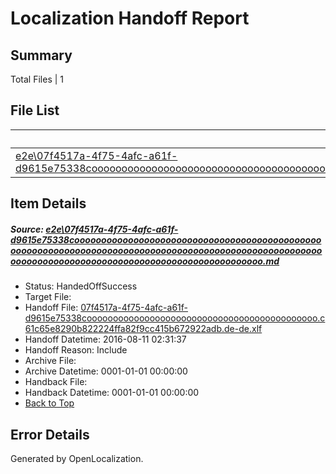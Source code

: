 # <a name='report-top'></a> Localization Handoff Report

## Summary
 Total Files | 1

## File List
 Source File | Status | Details 
 ----------- | ------ | ------- 
 [e2e\07f4517a-4f75-4afc-a61f-d9615e75338cooooooooooooooooooooooooooooooooooooooooooooooooooooooooooooooooooooooooooooooooooooooooooooooooooooooooooooooooooooooooooooooooooooooooooooooooooooooo.md](https://github.com/OpenLocalizationTestOrg/oltest/blob/bab6088d4c3a903898c790f86fbcf836efc35ddc/e2e/07f4517a-4f75-4afc-a61f-d9615e75338cooooooooooooooooooooooooooooooooooooooooooooooooooooooooooooooooooooooooooooooooooooooooooooooooooooooooooooooooooooooooooooooooooooooooooooooooooooooo.md) | HandedOffSuccess | [Details](#66467387c152e014c755af6e66da45dfeb50f1e01)

## Item Details
##### <a name='66467387c152e014c755af6e66da45dfeb50f1e01'></a> Source: [e2e\07f4517a-4f75-4afc-a61f-d9615e75338cooooooooooooooooooooooooooooooooooooooooooooooooooooooooooooooooooooooooooooooooooooooooooooooooooooooooooooooooooooooooooooooooooooooooooooooooooooooo.md](https://github.com/OpenLocalizationTestOrg/oltest/blob/bab6088d4c3a903898c790f86fbcf836efc35ddc/e2e/07f4517a-4f75-4afc-a61f-d9615e75338cooooooooooooooooooooooooooooooooooooooooooooooooooooooooooooooooooooooooooooooooooooooooooooooooooooooooooooooooooooooooooooooooooooooooooooooooooooooo.md)
* Status: HandedOffSuccess
* Target File: 
* Handoff File: [07f4517a-4f75-4afc-a61f-d9615e75338coooooooooooooooooooooooooooooooooooooooooooo.c61c65e8290b822224ffa82f9cc415b672922adb.de-de.xlf](https://github.com/OpenLocalizationTestOrg/olhandoff-e2e/blob/97fafc69f25e4c36a879534fda2350256cde5a60/ol-handoff/OpenLocalizationTestOrg/ol-test-dede/ci/ht/07f4517a-4f75-4afc-a61f-d9615e75338coooooooooooooooooooooooooooooooooooooooooooo.c61c65e8290b822224ffa82f9cc415b672922adb.de-de.xlf)
* Handoff Datetime: 2016-08-11 02:31:37
* Handoff Reason: Include
* Archive File: 
* Archive Datetime: 0001-01-01 00:00:00
* Handback File: 
* Handback Datetime: 0001-01-01 00:00:00
* [Back to Top](#report-top)


## Error Details

Generated by OpenLocalization.
